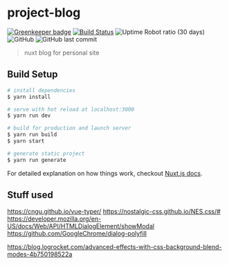 # project-blog

[![Greenkeeper badge](https://badges.greenkeeper.io/ThomasAndrewMacLean/project-blog.svg)](https://greenkeeper.io/)
[![Build Status](https://travis-ci.org/ThomasAndrewMacLean/project-blog.svg?branch=master)](https://travis-ci.org/ThomasAndrewMacLean/project-blog)
![Uptime Robot ratio (30 days)](https://img.shields.io/uptimerobot/ratio/m781415234-bf216a778aca4aaac17a5718.svg)
![GitHub](https://img.shields.io/github/license/ThomasAndrewMacLean/project-blog.svg)
![GitHub last commit](https://img.shields.io/github/last-commit/ThomasAndrewMacLean/project-blog.svg)


> nuxt blog for personal site

## Build Setup

```bash
# install dependencies
$ yarn install

# serve with hot reload at localhost:3000
$ yarn run dev

# build for production and launch server
$ yarn run build
$ yarn start

# generate static project
$ yarn run generate
```

For detailed explanation on how things work, checkout [Nuxt.js docs](https://nuxtjs.org).

## Stuff used

https://cngu.github.io/vue-typer/
https://nostalgic-css.github.io/NES.css/#
https://developer.mozilla.org/en-US/docs/Web/API/HTMLDialogElement/showModal
https://github.com/GoogleChrome/dialog-polyfill

https://blog.logrocket.com/advanced-effects-with-css-background-blend-modes-4b750198522a